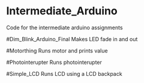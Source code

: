 # Intermediate_Arduino
Code for the intermediate arduino assignments


#Dim_Blink_Arduino_Final
Makes LED fade in and out

#Motorthing
Runs motor and prints value

#Photointerupter
Runs photointerupter 

#Simple_LCD
Runs LCD using a LCD backpack

